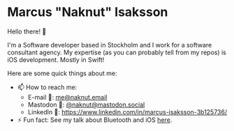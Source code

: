 # Marcus "Naknut" Isaksson

Hello there! 👋

I'm a Software developer based in Stockholm and I work for a software consultant agency.
My expertise (as you can probably tell from my repos) is iOS development. Mostly in Swift!

Here are some quick things about me:
- 📫 How to reach me:
  - E-mail 📩: me@naknut.email
  - Mastodon 🐘: [@naknut@mastodon.social](https://mastodon.social/@naknut)
  - LinkedIn 💼: <https://www.linkedin.com/in/marcus-isaksson-3b125736/>
- ⚡ Fun fact: See my talk about Bluetooth and iOS [here](https://www.youtube.com/watch?v=XEUxl5zlNVw).
